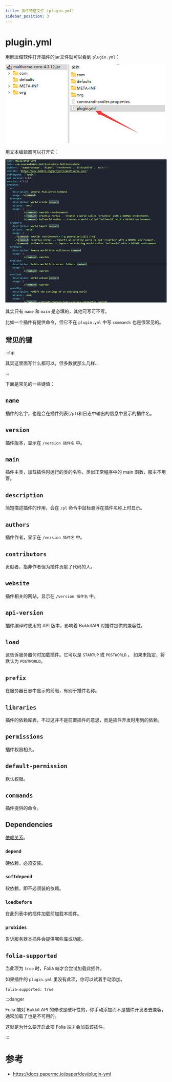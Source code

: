 ```yaml
---
title: 插件特征文件 (plugin.yml)
sidebar_position: 3
---
```


# plugin.yml

用解压缩软件打开插件的jar文件就可以看到 `plugin.yml`：

![](_images/plugin.yml/拆开jar.png)

用文本编辑器可以打开它：

![](_images/plugin.yml/plugin.yml.png)

其实只有 `name` 和 `main` 是必填的，其他可写可不写。

比如一个插件有提供命令，但它不在 `plugin.yml` 中写 `commands` 也是很常见的。

## 常见的键

:::tip

其实这里面写什么都可以，但多数就那么几样...

:::

下面是常见的一些键值：

## `name`

插件的名字，也是会在插件列表(`/pl`)和日志中输出的信息中显示的插件名。

## `version`

插件版本，显示在 `/version 插件名` 中。

## `main`

插件主类，加载插件时运行的类的名称，类似正常程序中的 main 函数，服主不用管。

## `description`

简短描述插件的作用，会在 `/pl` 命令中鼠标悬浮在插件名称上时显示。

## `authors`

插件作者，显示在 `/version 插件名` 中。

## `contributors`

贡献者，指非作者但为插件贡献了代码的人。

## `website`

插件相关的网站，显示在 `/version 插件名` 中。

## `api-version`

插件编译时使用的 API 版本，影响着 BukkitAPI 对插件提供的兼容性。

## `load`

这告诉服务器何时加载插件。它可以是 `STARTUP` 或 `POSTWORLD` 。 如果未指定，将默认为 `POSTWORLD`。

## `prefix`

在服务器日志中显示的前缀，有别于插件名称。

## `libraries`

插件的依赖库表，不过这并不是前置插件的意思，而是插件开发时用到的依赖。

## `permissions`

插件权限相关。

## `default-permission`

默认权限。

## `commands`

插件提供的命令。

## Dependencies

[依赖关系](https://docs.papermc.io/paper/dev/plugin-yml#dependencies)。

### `depend`

硬依赖，必须安装。

### `softdepend`

软依赖，即不必须装的依赖。

### `loadbefore`

在此列表中的插件加载前加载本插件。

### `probides`

告诉服务器本插件会提供哪些库或功能。

## `folia-supported`

当此项为 `true` 时，Folia 端才会尝试加载此插件。

如果插件的 `plugin.yml` 里没有此项，你可以试着手动添加。

```
folia-supported: true
```

:::danger

Folia 端对 Bukkit API 的修改是破坏性的，你手动添加而不是插件开发者去兼容，通常加载了也是不可用的。

这就是为什么要开启此项 Folia 端才会加载该插件。

:::

# 参考

- https://docs.papermc.io/paper/dev/plugin-yml
